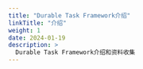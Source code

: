 ```yaml
---
title: "Durable Task Framework介绍"
linkTitle: "介绍"
weight: 1
date: 2024-01-19
description: >
  Durable Task Framework介绍和资料收集
---
```


